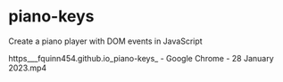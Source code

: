 # piano-keys
Create a piano player with DOM events in JavaScript

https___fquinn454.github.io_piano-keys_ - Google Chrome - 28 January 2023.mp4
